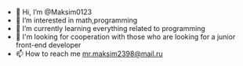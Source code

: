 - 👋 Hi, I’m @Maksim0123
- 👀 I’m interested in math,programming
- 🌱 I’m currently learning everything related to programming
- 💞️ I'm looking for cooperation with those who are looking for a junior front-end developer
- 📫 How to reach me mr.maksim2398@mail.ru

<!---
Maksim0123/Maksim0123 is a ✨ special ✨ repository because its `README.md` (this file) appears on your GitHub profile.
You can click the Preview link to take a look at your changes.
--->
